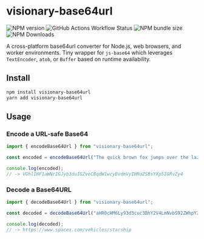 # visionary-base64url

![NPM version](https://img.shields.io/npm/v/visionary-base64url?color=beige) ![GitHub Actions Workflow Status](https://img.shields.io/github/actions/workflow/status/visionary-ux/visionary-base64url/.github%2Fworkflows%2Fci-cd-workflow.yml?branch=master) ![NPM bundle size](https://img.shields.io/bundlephobia/minzip/visionary-base64url?color=blue) ![NPM Downloads](https://img.shields.io/npm/d18m/visionary-base64url?color=lightgray)

A cross-platform base64url converter for Node.js, web browsers, and worker environments. Tiny wrapper for `js-base64` which leverages `TextEncoder`, `atob`, or `Buffer` based on runtime availability.

## Install

```bash
npm install visionary-base64url
yarn add visionary-base64url
```

## Usage

### Encode a URL-safe Base64

```ts
import { encodeBase64Url } from "visionary-base64url";

const encoded = encodeBase64Url("The quick brown fox jumps over the lazy dog.");

console.log(encoded);
// -> VGhlIHF1aWNrIGJyb3duIGZveCBqdW1wcyBvdmVyIHRoZSBsYXp5IGRvZy4
```

### Decode a Base64URL

```ts
import { decodeBase64Url } from "visionary-base64url";

const decoded = decodeBase64Url("aHR0cHM6Ly93d3cuc3BhY2V4LmNvbS92ZWhpY2xlcy9zdGFyc2hpcA");

console.log(decoded);
// -> https://www.spacex.com/vehicles/starship
```
